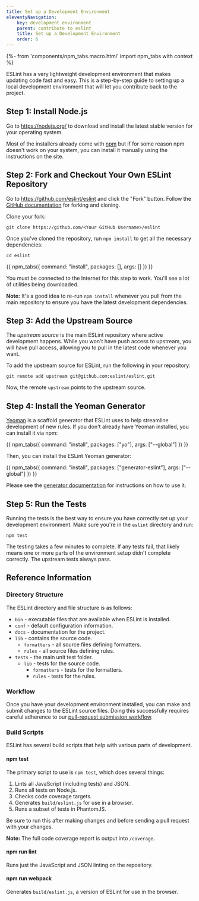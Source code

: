 ```yaml
---
title: Set up a Development Environment
eleventyNavigation:
    key: development environment
    parent: contribute to eslint
    title: Set up a Development Environment
    order: 6
---
```


{%- from 'components/npm_tabs.macro.html' import npm_tabs with context %}

ESLint has a very lightweight development environment that makes updating code fast and easy. This is a step-by-step guide to setting up a local development environment that will let you contribute back to the project.

## Step 1: Install Node.js

Go to <https://nodejs.org/> to download and install the latest stable version for your operating system.

Most of the installers already come with [npm](https://www.npmjs.com/) but if for some reason npm doesn't work on your system, you can install it manually using the instructions on the site.

## Step 2: Fork and Checkout Your Own ESLint Repository

Go to <https://github.com/eslint/eslint> and click the "Fork" button. Follow the [GitHub documentation](https://help.github.com/articles/fork-a-repo) for forking and cloning.

Clone your fork:

```shell
git clone https://github.com/<Your GitHub Username>/eslint
```

Once you've cloned the repository, run `npm install` to get all the necessary dependencies:

```shell
cd eslint
```

{{ npm_tabs({
    command: "install",
    packages: [],
    args: []
}) }}

You must be connected to the Internet for this step to work. You'll see a lot of utilities being downloaded.

**Note:** It's a good idea to re-run `npm install` whenever you pull from the main repository to ensure you have the latest development dependencies.

## Step 3: Add the Upstream Source

The _upstream source_ is the main ESLint repository where active development happens. While you won't have push access to upstream, you will have pull access, allowing you to pull in the latest code whenever you want.

To add the upstream source for ESLint, run the following in your repository:

```shell
git remote add upstream git@github.com:eslint/eslint.git
```

Now, the remote `upstream` points to the upstream source.

## Step 4: Install the Yeoman Generator

[Yeoman](https://yeoman.io) is a scaffold generator that ESLint uses to help streamline development of new rules. If you don't already have Yeoman installed, you can install it via npm:

{{ npm_tabs({
    command: "install",
    packages: ["yo"],
    args: ["--global"]
}) }}

Then, you can install the ESLint Yeoman generator:

{{ npm_tabs({
    command: "install",
    packages: ["generator-eslint"],
    args: ["--global"]
}) }}

Please see the [generator documentation](https://github.com/eslint/generator-eslint) for instructions on how to use it.

## Step 5: Run the Tests

Running the tests is the best way to ensure you have correctly set up your development environment. Make sure you're in the `eslint` directory and run:

```shell
npm test
```

The testing takes a few minutes to complete. If any tests fail, that likely means one or more parts of the environment setup didn't complete correctly. The upstream tests always pass.

## Reference Information

### Directory Structure

The ESLint directory and file structure is as follows:

- `bin` - executable files that are available when ESLint is installed.
- `conf` - default configuration information.
- `docs` - documentation for the project.
- `lib` - contains the source code.
    - `formatters` - all source files defining formatters.
    - `rules` - all source files defining rules.
- `tests` - the main unit test folder.
    - `lib` - tests for the source code.
        - `formatters` - tests for the formatters.
        - `rules` - tests for the rules.

### Workflow

Once you have your development environment installed, you can make and submit changes to the ESLint source files. Doing this successfully requires careful adherence to our [pull-request submission workflow](./pull-requests).

### Build Scripts

ESLint has several build scripts that help with various parts of development.

#### npm test

The primary script to use is `npm test`, which does several things:

1. Lints all JavaScript (including tests) and JSON.
1. Runs all tests on Node.js.
1. Checks code coverage targets.
1. Generates `build/eslint.js` for use in a browser.
1. Runs a subset of tests in PhantomJS.

Be sure to run this after making changes and before sending a pull request with your changes.

**Note:** The full code coverage report is output into `/coverage`.

#### npm run lint

Runs just the JavaScript and JSON linting on the repository.

#### npm run webpack

Generates `build/eslint.js`, a version of ESLint for use in the browser.
